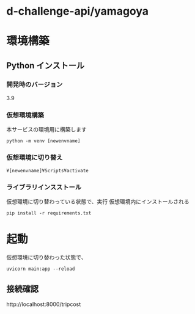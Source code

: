 # d-challenge-api/yamagoya


# 環境構築
## Python インストール
### 開発時のバージョン
3.9
### 仮想環境構築
本サービスの環境用に構築します
```
python -m venv [newenvname]
```
### 仮想環境に切り替え
```
¥[newenvname]¥Scripts¥activate
```
### ライブラリインスストール
仮想環境に切り替わっている状態で、実行
仮想環境内にインストールされる
```
pip install -r requirements.txt
```

# 起動
仮想環境に切り替わった状態で、
```
uvicorn main:app --reload
```
## 接続確認
http://localhost:8000/tripcost
